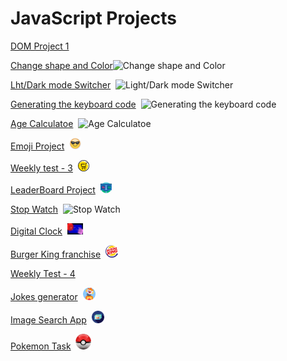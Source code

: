 # JavaScript Projects
<!-- []() &nbsp;<img style="height: 15px; width: 25px;" src="" alt=""> -->

[DOM Project 1](https://rishavy.github.io/DOM_project_1/)

[Change shape and Color](https://rishavy.github.io/JavaScript-Projects/Change%20shape%20and%20Color/index.html)<img style="height: 13px; width: 30px;" src="https://excelkid.com/wp-content/uploads/2020/09/Change-Shape-Color-based-on-a-cell-value.png" alt="Change shape and Color">

[Lht/Dark mode Switcher](https://rishavy.github.io/JavaScript-Projects/Dark%20Mode/index.html?authuser=1) &nbsp;<img style="height: 18px; width: 18px;" src="https://nickjohn.gallerycdn.vsassets.io/extensions/nickjohn/autothemeswitcherforwin10darkmode/0.8/1625713621041/Microsoft.VisualStudio.Services.Icons.Default" alt="Light/Dark mode Switcher">

[Generating the keyboard code](https://rishavy.github.io/JavaScript-Projects/Generating%20the%20keyboard%20code/index.html) &nbsp;<img style="height: 15px; width: 25px;" src="https://static.vecteezy.com/system/resources/previews/031/734/606/large_2x/computer-keyboard-with-numbers-and-letters-3d-rendering-toned-image-coding-programming-developing-typing-script-source-languages-symbols-project-data-showing-in-screen-close-up-ai-generated-free-photo.jpg" alt="Generating the keyboard code">

[Age Calculatoe](https://rishavy.github.io/JavaScript-Projects/AGE%20CALCULATOR/index.html) &nbsp;<img style="height: 15px; width: 15px;" src="https://image.winudf.com/v2/image1/Y29tLnNhcHBhcnJheS5hZ2VjYWxjdWxhdG9yX2ljb25fMTU1MzM4NjI1N18wNDk/icon.png?w=184&fakeurl=1" alt="Age Calculatoe">

[Emoji Project](https://rishavy.github.io/JavaScript-Projects/Emoji%20Project/index.html) &nbsp;<img style="height: 19px; width: 19px;" src="https://github.com/rishavy/JavaScript-Projects/blob/main/Weekly%20test%20-%203/images/1.png?raw=true" alt="Emoji Project">

[Weekly test - 3](https://rishavy.github.io/JavaScript-Projects/Weekly%20test%20-%203/index.html) &nbsp;<img style="height: 18px; width: 18px;" src="https://github.com/rishavy/JavaScript-Projects/blob/main/Weekly%20test%20-%203/images/cart.png?raw=true" alt="Weekly test - 3">

[LeaderBoard Project](https://rishavy.github.io/JavaScript-Projects/LeaderBoard%20Project/index.html) &nbsp;<img style="height: 18px; width: 18px;" src="https://github.com/rishavy/JavaScript-Projects/blob/main/LeaderBoard%20Project/assest/icon.png?raw=true" alt="LeaderBoard Project">

[Stop Watch](https://rishavy.github.io/JavaScript-Projects/Stop%20Watch/index.html) &nbsp;<img style="height: 20px; width: 20px;" src="https://cdn.iconscout.com/icon/premium/png-256-thumb/stopwatch-3701359-3089846.png?f=webp" alt="Stop Watch">

[Digital Clock](https://rishavy.github.io/JavaScript-Projects/Digital%20Clock/index.html) &nbsp;<img style="height: 18px; width: 25px;" src="https://github.com/rishavy/JavaScript-Projects/blob/main/Digital%20Clock/clock.PNG?raw=true" alt="Digital Clock">

[Burger King franchise](https://rishavy.github.io/JavaScript-Projects/Burger%20King%20franchise/index.html) &nbsp;<img style="height: 20px; width: 20px;" src="https://github.com/rishavy/JavaScript-Projects/blob/main/Burger%20King%20franchise/assets/icon.png?raw=true" alt="Burger King franchise">

[Weekly Test - 4](https://rishavy.github.io/JavaScript-Projects/Weekly%20Test%20-%204/index.html)

[Jokes generator](https://rishavy.github.io/JavaScript-Projects/Jokes%20generator/index.html) &nbsp;<img style="height: 20px; width: 20px;" src="https://github.com/rishavy/JavaScript-Projects/blob/main/Jokes%20generator/jokewebicon.png?raw=true" alt="Jokes generator">


[Image Search App](https://rishavy.github.io/JavaScript-Projects/Image%20Search%20App/index.html) &nbsp;<img style="height: 20px; width: 20px;" src="https://github.com/rishavy/JavaScript-Projects/blob/main/Image%20Search%20App/img%20icon.png?raw=true" alt="Image Search App">

[Pokemon Task](https://rishavy.github.io/GeeksterPok/) &nbsp;<img style="height: 25px; width: 25px;" src="https://github.com/rishavy/GeeksterPok/blob/main/assest/png-clipart-pokeball-pokeball.png?raw=true" alt="GeeksterPok">
